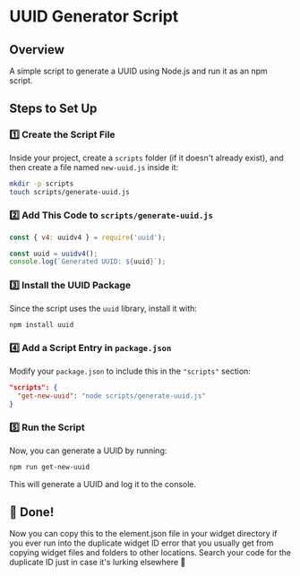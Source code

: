 # UUID Generator Script

## Overview

A simple script to generate a UUID using Node.js and run it as an npm script.

## Steps to Set Up

### 1️⃣ Create the Script File

Inside your project, create a `scripts` folder (if it doesn't already exist), and then create a file named `new-uuid.js` inside it:

```bash
mkdir -p scripts
touch scripts/generate-uuid.js
```

### 2️⃣ Add This Code to `scripts/generate-uuid.js`

```javascript
const { v4: uuidv4 } = require('uuid');

const uuid = uuidv4();
console.log(`Generated UUID: ${uuid}`);
```

### 3️⃣ Install the UUID Package

Since the script uses the `uuid` library, install it with:

```bash
npm install uuid
```

### 4️⃣ Add a Script Entry in `package.json`

Modify your `package.json` to include this in the `"scripts"` section:

```json
"scripts": {
  "get-new-uuid": "node scripts/generate-uuid.js"
}
```

### 5️⃣ Run the Script

Now, you can generate a UUID by running:

```bash
npm run get-new-uuid
```

This will generate a UUID and log it to the console.

## 🎉 Done!

Now you can copy this to the element.json file in your widget directory if you ever run into the duplicate widget ID error that you usually get from copying widget files and folders to other locations. Search your code for the duplicate ID just in case it's lurking elsewhere 🚀

